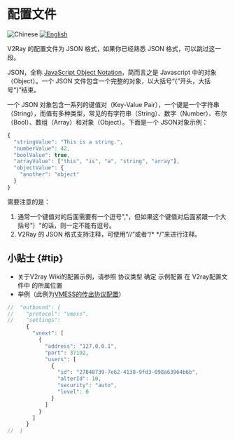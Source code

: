 # 配置文件

![Chinese](../resources/chinesec.svg) [![English](../resources/english.svg)](https://www.v2ray.com/en/configuration/)

V2Ray 的配置文件为 JSON 格式，如果你已经熟悉 JSON 格式，可以跳过这一段。

JSON，全称 [JavaScript Object Notation](https://en.wikipedia.org/wiki/JSON)，简而言之是 Javascript 中的对象（Object）。一个 JSON 文件包含一个完整的对象，以大括号“{”开头，大括号“}”结束。

一个 JSON 对象包含一系列的键值对（Key-Value Pair），一个键是一个字符串（String），而值有多种类型，常见的有字符串（String）、数字（Number）、布尔（Bool）、数组（Array）和对象（Object）。下面是一个 JSON对象示例：

```javascript
{
  "stringValue": "This is a string.",
  "numberValue": 42,
  "boolValue": true,
  "arrayValue": ["this", "is", "a", "string", "array"],
  "objectValue": {
    "another": "object"
  }
}
```

需要注意的是：

1. 通常一个键值对的后面需要有一个逗号","，但如果这个键值对后面紧跟一个大括号"｝"的话，则一定不能有逗号。
1. V2Ray 的 JSON 格式支持注释，可使用“//”或者“/\* \*/”来进行注释。

## 小贴士 {#tip}
*  关于V2ray Wiki的配置示例，请参照 协议类型 确定 示例配置 在 V2ray配置文件中 的所属位置
  * 举例（此例为[VMESS的传出协议配置](./protocols/vmess.md)）

```javascript
//  "outbound": {
//    "protocol": "vmess",
//    "settings": 
      {
        "vnext": [
          {
            "address": "127.0.0.1",
            "port": 37192,
            "users": [
              {
                "id": "27848739-7e62-4138-9fd3-098a63964b6b",
                "alterId": 10,
                "security": "auto",
                "level": 0
              }
            ]
          }
        ]
      }
//  }
```
